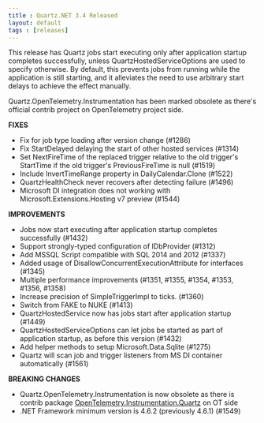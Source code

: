 ```yaml
---
title : Quartz.NET 3.4 Released
layout: default
tags : [releases]
---
```


This release has Quartz jobs start executing only after application startup completes successfully, unless QuartzHostedServiceOptions are used to specify otherwise.
By default, this prevents jobs from running while the application is still starting, and it alleviates the need to use arbitrary start delays to achieve the effect manually.

Quartz.OpenTelemetry.Instrumentation has been marked obsolete as there's official contrib project on OpenTelemetry project side.

__FIXES__

* Fix for job type loading after version change (#1286)
* Fix StartDelayed delaying the start of other hosted services (#1314)
* Set NextFireTime of the replaced trigger relative to the old trigger's StartTime if the old trigger's PreviousFireTime is null (#1519)
* Include InvertTimeRange property in DailyCalendar.Clone (#1522)
* QuartzHealthCheck never recovers after detecting failure (#1496)
* Microsoft DI integration does not working with Microsoft.Extensions.Hosting v7 preview (#1544)


__IMPROVEMENTS__

* Jobs now start executing after application startup completes successfully (#1432)
* Support strongly-typed configuration of IDbProvider (#1312)
* Add MSSQL Script compatible with SQL 2014 and 2012 (#1337)
* Added usage of DisallowConcurrentExecutionAttribute for interfaces (#1345)
* Multiple performance improvements (#1351, #1355, #1354, #1353, #1356, #1358)
* Increase precision of SimpleTriggerImpl to ticks. (#1360)
* Switch from FAKE to NUKE (#1413)
* QuartzHostedService now has jobs start after application startup (#1449)
* QuartzHostedServiceOptions can let jobs be started as part of application startup, as before this version  (#1432)
* Add helper methods to setup Microsoft.Data.Sqlite (#1275)
* Quartz will scan job and trigger listeners from MS DI container automatically (#1561)

 
__BREAKING CHANGES__

* Quartz.OpenTelemetry.Instrumentation is now obsolete as there is contrib package [OpenTelemetry.Instrumentation.Quartz](https://github.com/open-telemetry/opentelemetry-dotnet-contrib/tree/main/src/OpenTelemetry.Instrumentation.Quartz) on OT side
* .NET Framework minimum version is 4.6.2 (previously 4.6.1) (#1549)

<Download />
